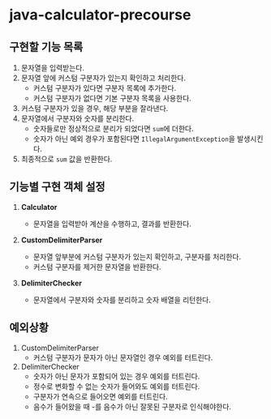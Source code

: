 # java-calculator-precourse

## 구현할 기능 목록

1. 문자열을 입력받는다.
2. 문자열 앞에 커스텀 구분자가 있는지 확인하고 처리한다.
    - 커스텀 구분자가 있다면 구분자 목록에 추가한다.
    - 커스텀 구분자가 없다면 기본 구분자 목록을 사용한다.
3. 커스텀 구분자가 있을 경우, 해당 부분을 잘라낸다.
4. 문자열에서 구분자와 숫자를 분리한다.
    - 숫자들로만 정상적으로 분리가 되었다면 `sum`에 더한다.
    - 숫자가 아닌 예외 경우가 포함된다면 `IllegalArgumentException`을 발생시킨다.
5. 최종적으로 `sum` 값을 반환한다.

## 기능별 구현 객체 설정

1. **Calculator**
    - 문자열을 입력받아 계산을 수행하고, 결과를 반환한다.

2. **CustomDelimiterParser**
    - 문자열 앞부분에 커스텀 구분자가 있는지 확인하고, 구분자를 처리한다.
    - 커스텀 구분자를 제거한 문자열을 반환한다.

3. **DelimiterChecker**
    - 문자열에서 구분자와 숫자를 분리하고 숫자 배열을 리턴한다.

## 예외상황
1. CustomDelimiterParser
    - 커스텀 구분자가 문자가 아닌 문자열인 경우 예외를 터트린다. 
2. DelimiterChecker
    - 숫자가 아닌 문자가 포함되어 있는 경우 예외를 터트린다.
    - 정수로 변화할 수 없는 숫자가 들어와도 예외를 터트린다.
    - 구분자가 연속으로 들어오면 예외를 터트린다.
    - 음수가 들어왔을 때 -를 음수가 아닌 잘못된 구분자로 인식해야한다.